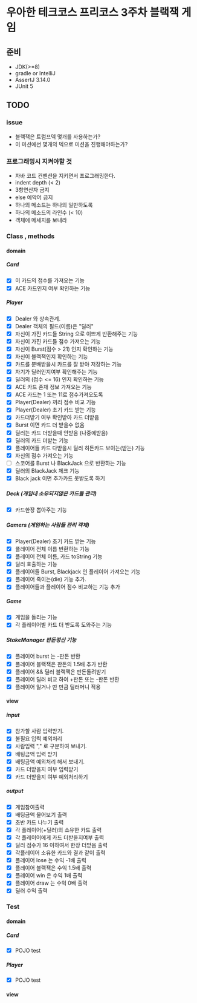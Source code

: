 # 우아한 테크코스 프리코스 3주차 블랙잭 게임

## 준비

- JDK(>=8)
- gradle or IntelliJ
- AssertJ 3.14.0
- JUnit 5

## TODO

### issue

- 블랙잭은 트럼프덱 몇개를 사용하는가?
- 이 미션에선 몇개의 덱으로 미션을 진행해야하는가?

### 프로그래밍시 지켜야할 것

- 자바 코드 컨벤션을 지키면서 프로그래밍한다.
- indent depth (< 2)
- 3항연산자 금지
- else 예악어 금지
- 하나의 메소드는 하나의 일만하도록
- 하나의 메소드의 라인수 (< 10)
- 객체에 메세지를 보내라

### Class , methods

#### domain

##### Card

- [x] 이 카드의 점수를 가져오는 기능
- [x] ACE 카드인지 여부 확인하는 기능

##### Player

- [x] Dealer 와 상속관계.
- [x] Dealer 객체의 필드(이름)은 "딜러"
- [x] 자신이 가진 카드들 String 으로 이쁘게 반환해주는 기능
- [x] 자신이 가진 카드들 점수 가져오는 기능
- [x] 자신이 Burst(점수 > 21) 인지 확인하는 기능
- [x] 자신이 블랙잭인지 확인하는 기능
- [x] 카드를 분배받을시 카드를 잘 받아 저장하는 기능
- [x] 자기가 딜러인지여부 확인해주는 기능
- [x] 딜러의 (점수 <= 16) 인지 확인하는 기능
- [x] ACE 카드 존재 정보 가져오는 기능
- [x] ACE 카드는 1 또는 11로 점수가져오도록
- [x] Player(Dealer) 끼리 점수 비교 기능
- [x] Player(Dealer) 초기 카드 받는 기능
- [x] 카드더받기 여부 확인받아 카드 더받음
- [x] Burst 이면 카드 더 받을수 없음
- [x] 딜러는 카드 더받을때 안받음 (나중에받음)
- [x] 딜러의 카드 더받는 기능
- [x] 플레이어들 카드 다받을시 딜러 히든카드 보이는(받는) 기능
- [x] 자신의 점수 가져오는 기능
- [ ] 스코어를 Burst 나 BlackJack 으로 반환하는 기능
- [x] 딜러의 BlackJack 체크 기능
- [x] Black jack 이면 추가카드 못받도록 하기

##### Deck (게임내 소유되지않은 카드들 관리)

- [x] 카드한장 뽑아주는 기능

##### Gamers (게임하는 사람들 관리 객체)

- [x] Player(Dealer) 초기 카드 받는 기능
- [x] 플레이어 전체 이름 반환하는 기능
- [x] 플레이어 전체 이름, 카드 toString 기능
- [x] 딜러 호출하는 기능
- [x] 플레이어들 Burst, Blackjack 인 플레이어 가져오는 기능
- [x] 플레이어 죽이는(die) 기능 추가.
- [x] 플레이어들과 플레이어 점수 비교하는 기능 추가

##### Game

- [x] 게임을 돌리는 기능
- [x] 각 플레이어별 카드 더 받도록 도와주는 기능

##### StakeManager 판돈정산 기능

- [x] 플레이어 burst 는 -판돈 반환
- [x] 플레이어 블랙잭은 판돈의 1.5배 추가 반환
- [x] 플레이어 && 딜러 블랙잭은 판돈돌려받기 
- [x] 플레이어 딜러 비교 하여 +판돈 또는 -판돈 반환
- [x] 플레이어 잃거나 딴 만큼 딜러머니 적용

#### view

##### input

- [x] 참가할 사람 입력받기.
- [x] 불필요 입력 예외처리
- [x] 사람입력 "," 로 구분하여 보내기.
- [x] 배팅금액 입력 받기
- [x] 배팅금액 예외처리 해서 보내기.
- [x] 카드 더받을지 여부 입력받기
- [x] 카드 더받을지 여부 예외처리하기

##### output

- [x] 게임참여출력
- [x] 배팅금액 물어보기 출력
- [x] 초반 카드 나누기 출력
- [x] 각 플레이어(+딜러)의 소유한 카드 출력
- [x] 각 플레이어에게 카드 더받을지여부 출력
- [x] 딜러 점수가 16 이하여서 한장 더받음 출력
- [x] 각플레이어 소유한 카드와 결과 같이 출력
- [x] 플레이어 lose 는 수익 -1배 출력
- [x] 플레이어 블랙잭은 수익 1.5배 출력
- [x] 플레이어 win 은 수익 1배 출력
- [x] 플레이어 draw 는 수익 0배 출력
- [x] 딜러 수익 출력

### Test

#### domain

##### Card

- [x] POJO test

##### Player

- [x] POJO test

#### view
